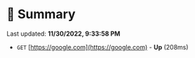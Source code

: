 # 📖 Summary
Last updated: **11/30/2022, 9:33:58 PM**

- `GET` [https://google.com](https://google.com) - **Up** (208ms)
